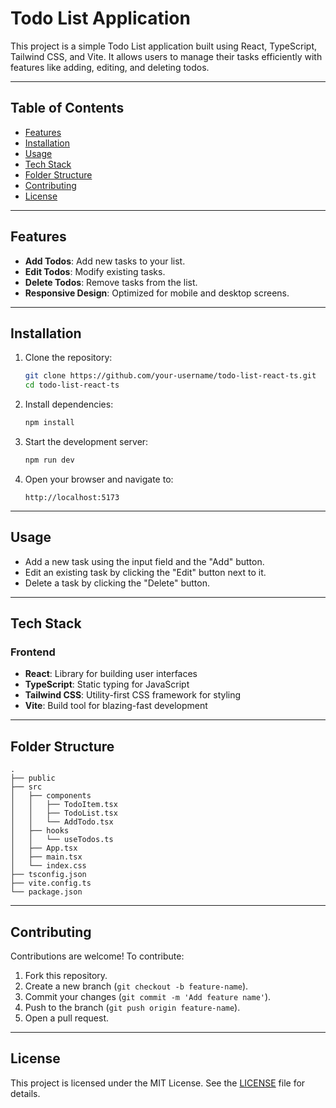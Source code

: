 # Todo List Application

This project is a simple Todo List application built using React, TypeScript, Tailwind CSS, and Vite. It allows users to manage their tasks efficiently with features like adding, editing, and deleting todos.

---

## Table of Contents
- [Features](#features)
- [Installation](#installation)
- [Usage](#usage)
- [Tech Stack](#tech-stack)
- [Folder Structure](#folder-structure)
- [Contributing](#contributing)
- [License](#license)

---

## Features
- **Add Todos**: Add new tasks to your list.
- **Edit Todos**: Modify existing tasks.
- **Delete Todos**: Remove tasks from the list.
- **Responsive Design**: Optimized for mobile and desktop screens.

---

## Installation

1. Clone the repository:
    ```bash
    git clone https://github.com/your-username/todo-list-react-ts.git
    cd todo-list-react-ts
    ```

2. Install dependencies:
    ```bash
    npm install
    ```

3. Start the development server:
    ```bash
    npm run dev
    ```

4. Open your browser and navigate to:
    ```
    http://localhost:5173
    ```

---

## Usage

- Add a new task using the input field and the "Add" button.
- Edit an existing task by clicking the "Edit" button next to it.
- Delete a task by clicking the "Delete" button.

---

## Tech Stack

### Frontend
- **React**: Library for building user interfaces
- **TypeScript**: Static typing for JavaScript
- **Tailwind CSS**: Utility-first CSS framework for styling
- **Vite**: Build tool for blazing-fast development

---

## Folder Structure
```
.
├── public
├── src
│   ├── components
│   │   ├── TodoItem.tsx
│   │   ├── TodoList.tsx
│   │   └── AddTodo.tsx
│   ├── hooks
│   │   └── useTodos.ts
│   ├── App.tsx
│   ├── main.tsx
│   └── index.css
├── tsconfig.json
├── vite.config.ts
└── package.json
```

---

## Contributing

Contributions are welcome! To contribute:
1. Fork this repository.
2. Create a new branch (`git checkout -b feature-name`).
3. Commit your changes (`git commit -m 'Add feature name'`).
4. Push to the branch (`git push origin feature-name`).
5. Open a pull request.

---

## License

This project is licensed under the MIT License. See the [LICENSE](./LICENSE) file for details.
